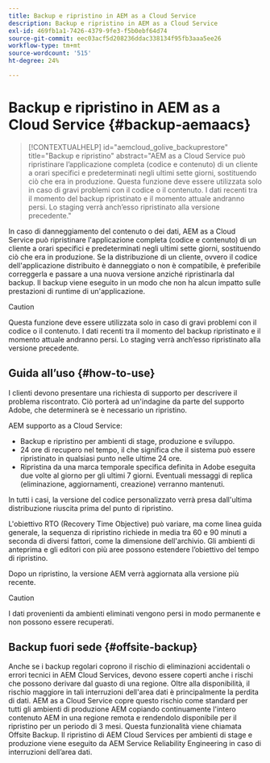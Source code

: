 ```yaml
---
title: Backup e ripristino in AEM as a Cloud Service
description: Backup e ripristino in AEM as a Cloud Service
exl-id: 469fb1a1-7426-4379-9fe3-f5b0ebf64d74
source-git-commit: eec03acf5d208236ddac338134f95fb3aaa5ee26
workflow-type: tm+mt
source-wordcount: '515'
ht-degree: 24%

---
```



# Backup e ripristino in AEM as a Cloud Service {#backup-aemaacs}

>[!CONTEXTUALHELP]
>id="aemcloud_golive_backuprestore"
>title="Backup e ripristino"
>abstract="AEM as a Cloud Service può ripristinare l’applicazione completa (codice e contenuto) di un cliente a orari specifici e predeterminati negli ultimi sette giorni, sostituendo ciò che era in produzione. Questa funzione deve essere utilizzata solo in caso di gravi problemi con il codice o il contenuto. I dati recenti tra il momento del backup ripristinato e il momento attuale andranno persi. Lo staging verrà anch’esso ripristinato alla versione precedente."

In caso di danneggiamento del contenuto o dei dati, AEM as a Cloud Service può ripristinare l&#39;applicazione completa (codice e contenuto) di un cliente a orari specifici e predeterminati negli ultimi sette giorni, sostituendo ciò che era in produzione.
Se la distribuzione di un cliente, ovvero il codice dell&#39;applicazione distribuito è danneggiato o non è compatibile, è preferibile correggerla e passare a una nuova versione anziché ripristinarla dal backup. Il backup viene eseguito in un modo che non ha alcun impatto sulle prestazioni di runtime di un&#39;applicazione.

>[!CAUTION]
>
>Questa funzione deve essere utilizzata solo in caso di gravi problemi con il codice o il contenuto. I dati recenti tra il momento del backup ripristinato e il momento attuale andranno persi. Lo staging verrà anch’esso ripristinato alla versione precedente.

## Guida all’uso {#how-to-use}

I clienti devono presentare una richiesta di supporto per descrivere il problema riscontrato. Ciò porterà ad un&#39;indagine da parte del supporto Adobe, che determinerà se è necessario un ripristino.

AEM supporto as a Cloud Service:

* Backup e ripristino per ambienti di stage, produzione e sviluppo.
* 24 ore di recupero nel tempo, il che significa che il sistema può essere ripristinato in qualsiasi punto nelle ultime 24 ore.
* Ripristina da una marca temporale specifica definita in Adobe eseguita due volte al giorno per gli ultimi 7 giorni.  Eventuali messaggi di replica (eliminazione, aggiornamenti, creazione) verranno mantenuti.

In tutti i casi, la versione del codice personalizzato verrà presa dall&#39;ultima distribuzione riuscita prima del punto di ripristino.

L&#39;obiettivo RTO (Recovery Time Objective) può variare, ma come linea guida generale, la sequenza di ripristino richiede in media tra 60 e 90 minuti a seconda di diversi fattori, come la dimensione dell&#39;archivio. Gli ambienti di anteprima e gli editori con più aree possono estendere l’obiettivo del tempo di ripristino.

Dopo un ripristino, la versione AEM verrà aggiornata alla versione più recente.

>[!CAUTION]
>
>I dati provenienti da ambienti eliminati vengono persi in modo permanente e non possono essere recuperati.

## Backup fuori sede {#offsite-backup}

Anche se i backup regolari coprono il rischio di eliminazioni accidentali o errori tecnici in AEM Cloud Services, devono essere coperti anche i rischi che possono derivare dal guasto di una regione. Oltre alla disponibilità, il rischio maggiore in tali interruzioni dell&#39;area dati è principalmente la perdita di dati.
AEM as a Cloud Service copre questo rischio come standard per tutti gli ambienti di produzione AEM copiando continuamente l&#39;intero contenuto AEM in una regione remota e rendendolo disponibile per il ripristino per un periodo di 3 mesi. Questa funzionalità viene chiamata Offsite Backup.
Il ripristino di AEM Cloud Services per ambienti di stage e produzione viene eseguito da AEM Service Reliability Engineering in caso di interruzioni dell’area dati.
